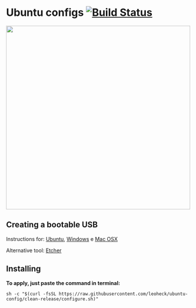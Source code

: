 
# Ubuntu configs [![Build Status](https://travis-ci.org/leoheck/ubuntu-config.svg?branch=clean-release)](https://travis-ci.org/leoheck/ubuntu-config)

<img src="https://rawgit.com/leoheck/ubuntu-config/clean-release/docs/screenshot.png" width="500px">

## Creating a bootable USB

Instructions for: 
[Ubuntu](http://www.ubuntu.com/download/desktop/create-a-usb-stick-on-ubuntu), 
[Windows](http://www.ubuntu.com/download/desktop/create-a-usb-stick-on-windows) e
[Mac OSX](http://www.ubuntu.com/download/desktop/create-a-usb-stick-on-mac-osx)

Alternative tool: [Etcher](https://etcher.io/)

## Installing

**To apply, just paste the command in terminal:**
```
sh -c "$(curl -fsSL https://raw.githubusercontent.com/leoheck/ubuntu-config/clean-release/configure.sh)"
```
